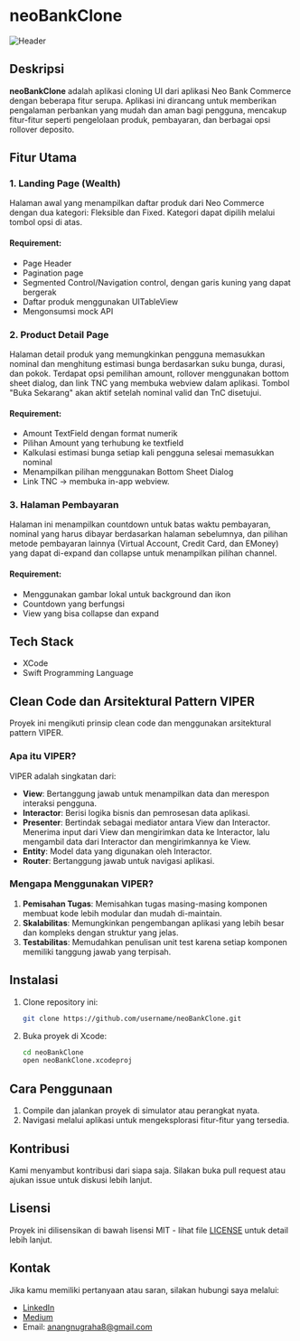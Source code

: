 # neoBankClone
![Header](https://imgtr.ee/images/2024/07/10/1e4bc234e43bef51f3d1bada850cc77c.png)

## Deskripsi
**neoBankClone** adalah aplikasi cloning UI dari aplikasi Neo Bank Commerce dengan beberapa fitur serupa. Aplikasi ini dirancang untuk memberikan pengalaman perbankan yang mudah dan aman bagi pengguna, mencakup fitur-fitur seperti pengelolaan produk, pembayaran, dan berbagai opsi rollover deposito.

## Fitur Utama
### 1. Landing Page (Wealth)
Halaman awal yang menampilkan daftar produk dari Neo Commerce dengan dua kategori: Fleksible dan Fixed. Kategori dapat dipilih melalui tombol opsi di atas.

#### Requirement:
- Page Header
- Pagination page
- Segmented Control/Navigation control, dengan garis kuning yang dapat bergerak
- Daftar produk menggunakan UITableView
- Mengonsumsi mock API

### 2. Product Detail Page
Halaman detail produk yang memungkinkan pengguna memasukkan nominal dan menghitung estimasi bunga berdasarkan suku bunga, durasi, dan pokok. Terdapat opsi pemilihan amount, rollover menggunakan bottom sheet dialog, dan link TNC yang membuka webview dalam aplikasi. Tombol "Buka Sekarang" akan aktif setelah nominal valid dan TnC disetujui.

#### Requirement:
- Amount TextField dengan format numerik
- Pilihan Amount yang terhubung ke textfield
- Kalkulasi estimasi bunga setiap kali pengguna selesai memasukkan nominal
- Menampilkan pilihan menggunakan Bottom Sheet Dialog
- Link TNC -> membuka in-app webview.

### 3. Halaman Pembayaran
Halaman ini menampilkan countdown untuk batas waktu pembayaran, nominal yang harus dibayar berdasarkan halaman sebelumnya, dan pilihan metode pembayaran lainnya (Virtual Account, Credit Card, dan EMoney) yang dapat di-expand dan collapse untuk menampilkan pilihan channel.

#### Requirement:
- Menggunakan gambar lokal untuk background dan ikon
- Countdown yang berfungsi
- View yang bisa collapse dan expand

## Tech Stack
- XCode
- Swift Programming Language

## Clean Code dan Arsitektural Pattern VIPER
Proyek ini mengikuti prinsip clean code dan menggunakan arsitektural pattern VIPER. 

### Apa itu VIPER?
VIPER adalah singkatan dari:
- **View**: Bertanggung jawab untuk menampilkan data dan merespon interaksi pengguna.
- **Interactor**: Berisi logika bisnis dan pemrosesan data aplikasi.
- **Presenter**: Bertindak sebagai mediator antara View dan Interactor. Menerima input dari View dan mengirimkan data ke Interactor, lalu mengambil data dari Interactor dan mengirimkannya ke View.
- **Entity**: Model data yang digunakan oleh Interactor.
- **Router**: Bertanggung jawab untuk navigasi aplikasi.

### Mengapa Menggunakan VIPER?
1. **Pemisahan Tugas**: Memisahkan tugas masing-masing komponen membuat kode lebih modular dan mudah di-maintain.
2. **Skalabilitas**: Memungkinkan pengembangan aplikasi yang lebih besar dan kompleks dengan struktur yang jelas.
3. **Testabilitas**: Memudahkan penulisan unit test karena setiap komponen memiliki tanggung jawab yang terpisah.

## Instalasi
1. Clone repository ini:
    ```bash
    git clone https://github.com/username/neoBankClone.git
    ```
2. Buka proyek di Xcode:
    ```bash
    cd neoBankClone
    open neoBankClone.xcodeproj
    ```

## Cara Penggunaan
1. Compile dan jalankan proyek di simulator atau perangkat nyata.
2. Navigasi melalui aplikasi untuk mengeksplorasi fitur-fitur yang tersedia.

## Kontribusi
Kami menyambut kontribusi dari siapa saja. Silakan buka pull request atau ajukan issue untuk diskusi lebih lanjut.

## Lisensi
Proyek ini dilisensikan di bawah lisensi MIT - lihat file [LICENSE](LICENSE) untuk detail lebih lanjut.

## Kontak
Jika kamu memiliki pertanyaan atau saran, silakan hubungi saya melalui:
- [LinkedIn](https://www.linkedin.com/in/anangnugraha/)
- [Medium](https://anangnugraha.medium.com/)
- Email: anangnugraha8@gmail.com

